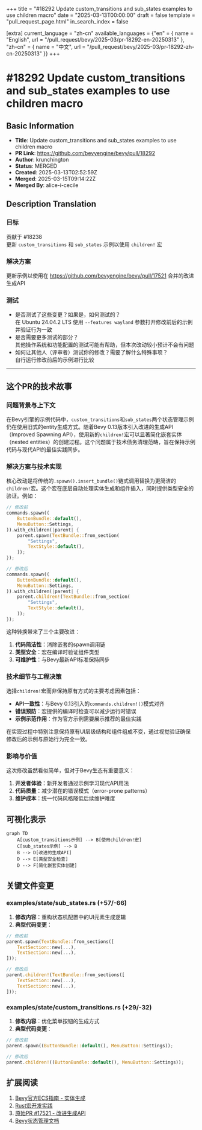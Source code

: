 +++
title = "#18292 Update custom_transitions and sub_states examples to use children macro"
date = "2025-03-13T00:00:00"
draft = false
template = "pull_request_page.html"
in_search_index = false

[extra]
current_language = "zh-cn"
available_languages = {"en" = { name = "English", url = "/pull_request/bevy/2025-03/pr-18292-en-20250313" }, "zh-cn" = { name = "中文", url = "/pull_request/bevy/2025-03/pr-18292-zh-cn-20250313" }}
+++

# #18292 Update custom_transitions and sub_states examples to use children macro

## Basic Information
- **Title**: Update custom_transitions and sub_states examples to use children macro
- **PR Link**: https://github.com/bevyengine/bevy/pull/18292
- **Author**: krunchington
- **Status**: MERGED
- **Created**: 2025-03-13T02:52:59Z
- **Merged**: 2025-03-15T09:14:22Z
- **Merged By**: alice-i-cecile

## Description Translation
### 目标
贡献于 #18238  
更新 `custom_transitions` 和 `sub_states` 示例以使用 `children!` 宏

### 解决方案
更新示例以使用在 https://github.com/bevyengine/bevy/pull/17521 合并的改进生成API

### 测试
- 是否测试了这些变更？如果是，如何测试的？  
  在 Ubuntu 24.04.2 LTS 使用 `--features wayland` 参数打开修改前后的示例并验证行为一致
- 是否需要更多测试的部分？  
  其他操作系统和功能配置的测试可能有帮助，但本次改动较小预计不会有问题
- 如何让其他人（评审者）测试你的修改？需要了解什么特殊事项？  
  自行运行修改前后的示例进行比较

---

## 这个PR的技术故事

### 问题背景与上下文
在Bevy引擎的示例代码中，`custom_transitions`和`sub_states`两个状态管理示例仍在使用旧式的entity生成方式。随着Bevy 0.13版本引入改进的生成API（Improved Spawning API），使用新的`children!`宏可以显著简化嵌套实体（nested entities）的创建过程。这个问题属于技术债务清理范畴，旨在保持示例代码与现代API的最佳实践同步。

### 解决方案与技术实现
核心改动是将传统的`.spawn().insert_bundle()`链式调用替换为更简洁的`children!`宏。这个宏在底层自动处理实体生成和组件插入，同时提供类型安全的验证。例如：

```rust
// 修改前
commands.spawn((
    ButtonBundle::default(),
    MenuButton::Settings,
)).with_children(|parent| {
    parent.spawn(TextBundle::from_section(
        "Settings",
        TextStyle::default(),
    ));
});

// 修改后
commands.spawn((
    ButtonBundle::default(),
    MenuButton::Settings,
)).with_children(|parent| {
    parent.children!(TextBundle::from_section(
        "Settings",
        TextStyle::default(),
    ));
});
```

这种转换带来了三个主要改进：
1. **代码简洁性**：消除嵌套的spawn调用链
2. **类型安全**：宏在编译时验证组件类型
3. **可维护性**：与Bevy最新API标准保持同步

### 技术细节与工程决策
选择`children!`宏而非保持原有方式的主要考虑因素包括：
- **API一致性**：与Bevy 0.13引入的`commands.children!()`模式对齐
- **错误预防**：宏提供的编译时检查可以减少运行时错误
- **示例示范作用**：作为官方示例需要展示推荐的最佳实践

在实现过程中特别注意保持原有UI层级结构和组件组成不变，通过视觉验证确保修改后的示例与原始行为完全一致。

### 影响与价值
这次修改虽然看似简单，但对于Bevy生态有重要意义：
1. **开发者体验**：新开发者通过示例学习现代API用法
2. **代码质量**：减少潜在的错误模式（error-prone patterns）
3. **维护成本**：统一代码风格降低后续维护难度

## 可视化表示

```mermaid
graph TD
    A[custom_transitions示例] --> B[使用children!宏]
    C[sub_states示例] --> B
    B --> D[改进的生成API]
    D --> E[类型安全检查]
    D --> F[简化嵌套实体创建]
```

## 关键文件变更

### examples/state/sub_states.rs (+57/-66)
1. **修改内容**：重构状态机配置中的UI元素生成逻辑
2. **典型代码变更**：
```rust
// 修改前
parent.spawn(TextBundle::from_sections([
    TextSection::new(...),
    TextSection::new(...),
]));

// 修改后
parent.children!(TextBundle::from_sections([
    TextSection::new(...),
    TextSection::new(...),
]));
```

### examples/state/custom_transitions.rs (+29/-32)
1. **修改内容**：优化菜单按钮的生成方式
2. **典型代码变更**：
```rust
// 修改前
parent.spawn((ButtonBundle::default(), MenuButton::Settings));

// 修改后
parent.children!((ButtonBundle::default(), MenuButton::Settings));
```

## 扩展阅读
1. [Bevy官方ECS指南 - 实体生成](https://bevyengine.org/learn/book/ECS/entity-commands/)
2. [Rust宏开发实践](https://doc.rust-lang.org/book/ch19-06-macros.html)
3. [原始PR #17521 - 改进生成API](https://github.com/bevyengine/bevy/pull/17521)
4. [Bevy状态管理文档](https://bevyengine.org/learn/book/states/)